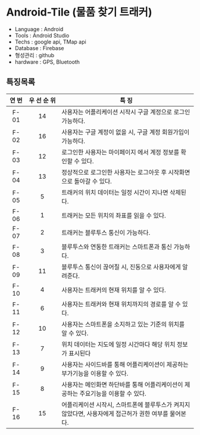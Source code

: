 # Android-Tile (물품 찾기 트래커)
- Language : Android
- Tools : Android Studio
- Techs : google api, TMap api
- Database : Firebase
- 형성관리 : github
- hardware : GPS, Bluetooth 

## 특징목록
연&nbsp;번| 우&nbsp;선&nbsp;순&nbsp;위 | 특&nbsp;징
:--: | :--: | --
F-01 | 14 | 사용자는 어플리케이션 시작시 구글 계정으로 로그인 가능하다.
F-02 | 16 | 사용자는 구글 계정이 없을 시, 구글 계정 회원가입이 가능하다.
F-03 | 12 | 로그인한 사용자는 마이페이지 에서 계정 정보를 확인할 수 있다.
F-04 | 13 | 정상적으로 로그인한 사용자는 로그아웃 후 시작화면으로 돌아갈 수 있다.
F-05 | 5 | 트래커의 위치 데이터는 일정 시간이 지나면 삭제된다.
F-06 | 1 | 트래커는 모든 위치의 좌표를 읽을 수 있다.
F-07 | 2 | 트래커는 블루투스 통신이 가능하다.
F-08 | 3 | 블루투스와 연동한 트래커는 스마트폰과 통신 가능하다.
F-09 | 11 | 블루투스 통신이 끊어질 시, 진동으로 사용자에게 알려준다.
F-10 | 4 | 사용자는 트래커의 현재 위치를 알 수 있다.
F-11 | 6 | 사용자는 트래커와 현재 위치까지의 경로를 알 수 있다.
F-12 | 10 | 사용자는 스마트폰을 소지하고 있는 기준의 위치를 알 수 있다.
F-13 | 7 | 위치 데이터는 지도에 일정 시간마다 해당 위치 정보가 표시된다
F-14 | 9 | 사용자는 사이드바를 통해 어플리케이션이 제공하는 부가기능을 이용할 수 있다.
F-15 | 8 | 사용자는 메인화면 하단바를 통해 어플리케이션이 제공하는 주요기능을 이용할 수 있다.
F-16 | 15 | 어플리케이션 시작시, 스마트폰에 블루투스가 켜지지 않았다면, 사용자에게 접근허가 권한 여부를 물어본다.
